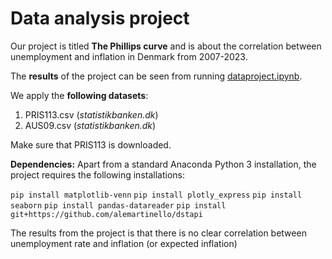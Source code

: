 # Data analysis project

Our project is titled **The Phillips curve** and is about the correlation between unemployment and inflation in Denmark from 2007-2023. 

The **results** of the project can be seen from running [dataproject.ipynb](dataproject.ipynb).

We apply the **following datasets**: 

1. PRIS113.csv (*statistikbanken.dk*) 
2. AUS09.csv (*statistikbanken.dk*)

Make sure that PRIS113 is downloaded.

**Dependencies:** Apart from a standard Anaconda Python 3 installation, the project requires the following installations:

``pip install matplotlib-venn``
``pip install plotly_express``
``pip install seaborn``
``pip install pandas-datareader``
``pip install git+https://github.com/alemartinello/dstapi``

The results from the project is that there is no clear correlation between unemployment rate and inflation (or expected inflation)
